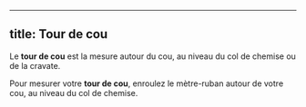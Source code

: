 ***

## title: Tour de cou

Le **tour de cou** est la mesure autour du cou, au niveau du col de chemise ou de la cravate.

Pour mesurer votre **tour de cou**, enroulez le mètre-ruban autour de votre cou, au niveau du col de chemise.

